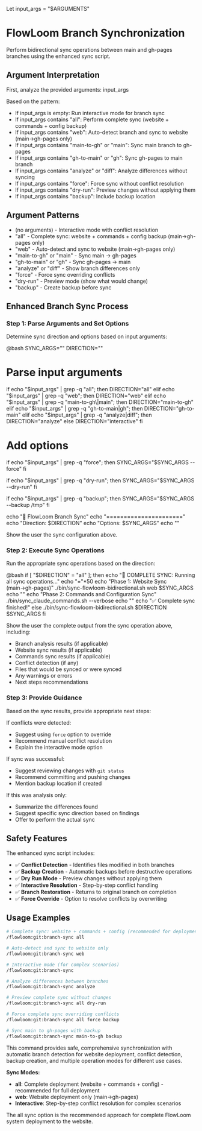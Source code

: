 Let input_args = "$ARGUMENTS"

# FlowLoom Branch Synchronization

Perform bidirectional sync operations between main and gh-pages branches using the enhanced sync script.

## Argument Interpretation
First, analyze the provided arguments: input_args

Based on the pattern:
- If input_args is empty: Run interactive mode for branch sync
- If input_args contains "all": Perform complete sync (website + commands + config backup)
- If input_args contains "web": Auto-detect branch and sync to website (main→gh-pages only)
- If input_args contains "main-to-gh" or "main": Sync main branch to gh-pages
- If input_args contains "gh-to-main" or "gh": Sync gh-pages to main branch
- If input_args contains "analyze" or "diff": Analyze differences without syncing
- If input_args contains "force": Force sync without conflict resolution
- If input_args contains "dry-run": Preview changes without applying them
- If input_args contains "backup": Include backup location

## Argument Patterns
- (no arguments) - Interactive mode with conflict resolution
- "all" - Complete sync: website + commands + config backup (main→gh-pages only)
- "web" - Auto-detect and sync to website (main→gh-pages only)
- "main-to-gh" or "main" - Sync main → gh-pages
- "gh-to-main" or "gh" - Sync gh-pages → main
- "analyze" or "diff" - Show branch differences only
- "force" - Force sync overriding conflicts
- "dry-run" - Preview mode (show what would change)
- "backup" - Create backup before sync

## Enhanced Branch Sync Process

### Step 1: Parse Arguments and Set Options
Determine sync direction and options based on input arguments:

@bash
SYNC_ARGS=""
DIRECTION=""

# Parse input arguments
if echo "$input_args" | grep -q "all"; then
  DIRECTION="all"
elif echo "$input_args" | grep -q "web"; then
  DIRECTION="web"
elif echo "$input_args" | grep -q "main-to-gh\|main"; then
  DIRECTION="main-to-gh"
elif echo "$input_args" | grep -q "gh-to-main\|gh"; then
  DIRECTION="gh-to-main"
elif echo "$input_args" | grep -q "analyze\|diff"; then
  DIRECTION="analyze"
else
  DIRECTION="interactive"
fi

# Add options
if echo "$input_args" | grep -q "force"; then
  SYNC_ARGS="$SYNC_ARGS --force"
fi

if echo "$input_args" | grep -q "dry-run"; then
  SYNC_ARGS="$SYNC_ARGS --dry-run"
fi

if echo "$input_args" | grep -q "backup"; then
  SYNC_ARGS="$SYNC_ARGS --backup /tmp"
fi

echo "🔄 FlowLoom Branch Sync"
echo "======================"
echo "Direction: $DIRECTION"
echo "Options: $SYNC_ARGS"
echo ""

Show the user the sync configuration above.

### Step 2: Execute Sync Operations
Run the appropriate sync operations based on the direction:

@bash
if [ "$DIRECTION" = "all" ]; then
  echo "🚀 COMPLETE SYNC: Running all sync operations..."
  echo "="*50
  echo "Phase 1: Website Sync (main→gh-pages)"
  ./bin/sync-flowloom-bidirectional.sh web $SYNC_ARGS
  echo ""
  echo "Phase 2: Commands and Configuration Sync"
  ./bin/sync_claude_commands.sh --verbose
  echo ""
  echo "✅ Complete sync finished!"
else
  ./bin/sync-flowloom-bidirectional.sh $DIRECTION $SYNC_ARGS
fi

Show the user the complete output from the sync operation above, including:
- Branch analysis results (if applicable)
- Website sync results (if applicable)
- Commands sync results (if applicable)
- Conflict detection (if any)
- Files that would be synced or were synced
- Any warnings or errors
- Next steps recommendations

### Step 3: Provide Guidance
Based on the sync results, provide appropriate next steps:

If conflicts were detected:
- Suggest using `force` option to override
- Recommend manual conflict resolution
- Explain the interactive mode option

If sync was successful:
- Suggest reviewing changes with `git status`
- Recommend committing and pushing changes
- Mention backup location if created

If this was analysis only:
- Summarize the differences found
- Suggest specific sync direction based on findings
- Offer to perform the actual sync

## Safety Features

The enhanced sync script includes:
- ✅ **Conflict Detection** - Identifies files modified in both branches
- ✅ **Backup Creation** - Automatic backups before destructive operations
- ✅ **Dry Run Mode** - Preview changes without applying them
- ✅ **Interactive Resolution** - Step-by-step conflict handling
- ✅ **Branch Restoration** - Returns to original branch on completion
- ✅ **Force Override** - Option to resolve conflicts by overwriting

## Usage Examples

```bash
# Complete sync: website + commands + config (recommended for deployment)
/flowloom:git:branch-sync all

# Auto-detect and sync to website only
/flowloom:git:branch-sync web

# Interactive mode (for complex scenarios)
/flowloom:git:branch-sync

# Analyze differences between branches
/flowloom:git:branch-sync analyze

# Preview complete sync without changes
/flowloom:git:branch-sync all dry-run

# Force complete sync overriding conflicts
/flowloom:git:branch-sync all force backup

# Sync main to gh-pages with backup
/flowloom:git:branch-sync main-to-gh backup
```

This command provides safe, comprehensive synchronization with automatic branch detection for website deployment, conflict detection, backup creation, and multiple operation modes for different use cases.

**Sync Modes:**
- **all**: Complete deployment (website + commands + config) - recommended for full deployment
- **web**: Website deployment only (main→gh-pages)
- **Interactive**: Step-by-step conflict resolution for complex scenarios

The all sync option is the recommended approach for complete FlowLoom system deployment to the website.